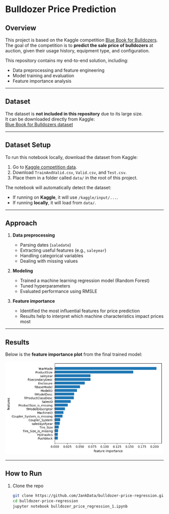 # Bulldozer Price Prediction  

## Overview  
This project is based on the Kaggle competition [Blue Book for Bulldozers](https://www.kaggle.com/c/bluebook-for-bulldozers).  
The goal of the competition is to **predict the sale price of bulldozers** at auction, given their usage history, equipment type, and configuration.  

This repository contains my end-to-end solution, including:  
- Data preprocessing and feature engineering  
- Model training and evaluation  
- Feature importance analysis  

---

## Dataset  
The dataset is **not included in this repository** due to its large size.  
It can be downloaded directly from Kaggle:  
[Blue Book for Bulldozers dataset](https://www.kaggle.com/c/bluebook-for-bulldozers/data)  

---

## Dataset Setup  
To run this notebook locally, download the dataset from Kaggle:

1. Go to [Kaggle competition data](https://www.kaggle.com/c/bluebook-for-bulldozers/data).  
2. Download `TrainAndValid.csv`, `Valid.csv`, and `Test.csv`.  
3. Place them in a folder called `data/` in the root of this project.  

The notebook will automatically detect the dataset:  
- If running on **Kaggle**, it will use `/kaggle/input/...`.  
- If running **locally**, it will load from `data/`.  

---

## Approach  
1. **Data preprocessing**  
   - Parsing dates (`saledate`)  
   - Extracting useful features (e.g., `saleyear`)  
   - Handling categorical variables  
   - Dealing with missing values  

2. **Modeling**  
   - Trained a machine learning regression model (Random Forest)  
   - Tuned hyperparameters  
   - Evaluated performance using RMSLE  

3. **Feature importance**  
   - Identified the most influential features for price prediction  
   - Results help to interpret which machine characteristics impact prices most  

---

## Results  

Below is the **feature importance plot** from the final trained model:  

![Feature Importance](results/feature_importance.png)

---

## How to Run  
1. Clone the repo  
   ```bash
   git clone https://github.com/JankData/bulldozer-price-regression.git
   cd bulldozer-price-regression
   jupyter notebook bulldozer_price_regression_1.ipynb
   ```
